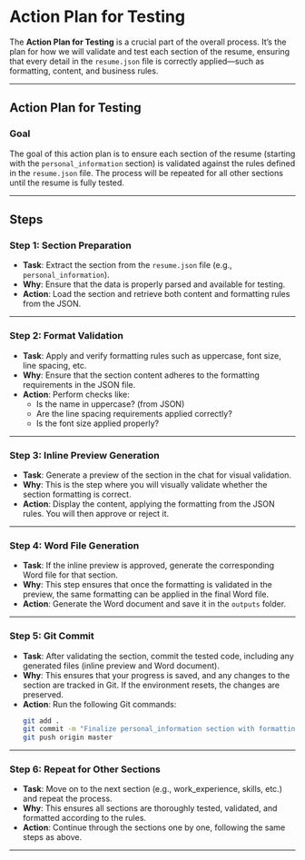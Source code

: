 # Action Plan for Testing

The **Action Plan for Testing** is a crucial part of the overall process. It’s the plan for how we will validate and test each section of the resume, ensuring that every detail in the `resume.json` file is correctly applied—such as formatting, content, and business rules.

---

## Action Plan for Testing

### Goal
The goal of this action plan is to ensure each section of the resume (starting with the `personal_information` section) is validated against the rules defined in the `resume.json` file. The process will be repeated for all other sections until the resume is fully tested.

---

## Steps

### Step 1: Section Preparation
- **Task**: Extract the section from the `resume.json` file (e.g., `personal_information`).
- **Why**: Ensure that the data is properly parsed and available for testing.
- **Action**: Load the section and retrieve both content and formatting rules from the JSON.

---

### Step 2: Format Validation
- **Task**: Apply and verify formatting rules such as uppercase, font size, line spacing, etc.
- **Why**: Ensure that the section content adheres to the formatting requirements in the JSON file.
- **Action**: Perform checks like:
  - Is the name in uppercase? (from JSON)
  - Are the line spacing requirements applied correctly?
  - Is the font size applied properly?

---

### Step 3: Inline Preview Generation
- **Task**: Generate a preview of the section in the chat for visual validation.
- **Why**: This is the step where you will visually validate whether the section formatting is correct.
- **Action**: Display the content, applying the formatting from the JSON rules. You will then approve or reject it.

---

### Step 4: Word File Generation
- **Task**: If the inline preview is approved, generate the corresponding Word file for that section.
- **Why**: This step ensures that once the formatting is validated in the preview, the same formatting can be applied in the final Word file.
- **Action**: Generate the Word document and save it in the `outputs` folder.

---

### Step 5: Git Commit
- **Task**: After validating the section, commit the tested code, including any generated files (inline preview and Word document).
- **Why**: This ensures that your progress is saved, and any changes to the section are tracked in Git. If the environment resets, the changes are preserved.
- **Action**: Run the following Git commands:
  ```bash
  git add .
  git commit -m "Finalize personal_information section with formatting and content"
  git push origin master

---

### Step 6: Repeat for Other Sections
- **Task**: Move on to the next section (e.g., work_experience, skills, etc.) and repeat the process.
- **Why**: This ensures all sections are thoroughly tested, validated, and formatted according to the rules.
- **Action**: Continue through the sections one by one, following the same steps as above.

---